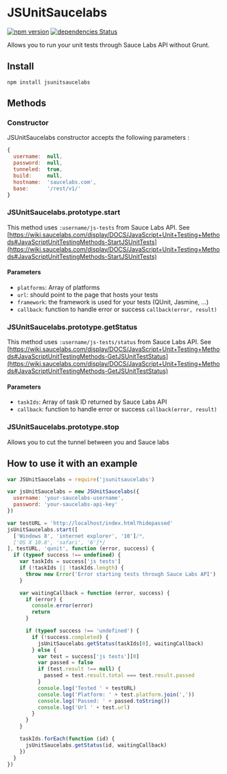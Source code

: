 # JSUnitSaucelabs

[![npm version](https://img.shields.io/npm/v/jsunitsaucelabs.svg)](https://www.npmjs.com/package/jsunitsaucelabs)
[![dependencies Status](https://david-dm.org/Johann-S/JSUnitSaucelabs/status.svg)](https://david-dm.org/Johann-S/JSUnitSaucelabs)

Allows you to run your unit tests through Sauce Labs API without Grunt.

## Install

```shell
npm install jsunitsaucelabs
```

## Methods

### Constructor

JSUnitSaucelabs constructor accepts the following parameters :

```javascript
{
  username:  null,
  password:  null,
  tunneled:  true,
  build:     null,
  hostname:  'saucelabs.com',
  base:      '/rest/v1/'
}
```

### JSUnitSaucelabs.prototype.start

This method uses `:username/js-tests` from Sauce Labs API.
See [https://wiki.saucelabs.com/display/DOCS/JavaScript+Unit+Testing+Methods#JavaScriptUnitTestingMethods-StartJSUnitTests](https://wiki.saucelabs.com/display/DOCS/JavaScript+Unit+Testing+Methods#JavaScriptUnitTestingMethods-StartJSUnitTests)

#### Parameters

- `platforms`: Array of platforms
- `url`: should point to the page that hosts your tests
- `framework`: the framework is used for your tests (QUnit, Jasmine, ...)
- `callback`: function to handle error or success `callback(error, result)`

### JSUnitSaucelabs.prototype.getStatus

This method uses `:username/js-tests/status` from Sauce Labs API.
See [https://wiki.saucelabs.com/display/DOCS/JavaScript+Unit+Testing+Methods#JavaScriptUnitTestingMethods-GetJSUnitTestStatus](https://wiki.saucelabs.com/display/DOCS/JavaScript+Unit+Testing+Methods#JavaScriptUnitTestingMethods-GetJSUnitTestStatus)

#### Parameters

- `taskIds`: Array of task ID returned by Sauce Labs API
- `callback`: function to handle error or success `callback(error, result)`

### JSUnitSaucelabs.prototype.stop

Allows you to cut the tunnel between you and Sauce labs

## How to use it with an example

```javascript
var JSUnitSaucelabs = require('jsunitsaucelabs')

var jsUnitSaucelabs = new JSUnitSaucelabs({
  username: 'your-saucelabs-username',
  password: 'your-saucelabs-api-key'
})

var testURL = 'http://localhost/index.html?hidepassed'
jsUnitSaucelabs.start([
  ['Windows 8', 'internet explorer', '10']/*,
  ['OS X 10.8', 'safari', '6']*/
], testURL, 'qunit', function (error, success) {
  if (typeof success !== undefined) {
    var taskIds = success['js tests']
    if (!taskIds || !taskIds.length) {
      throw new Error('Error starting tests through Sauce Labs API')
    }

    var waitingCallback = function (error, success) {
      if (error) {
        console.error(error)
        return
      }

      if (typeof success !== 'undefined') {
        if (!success.completed) {
          jsUnitSaucelabs.getStatus(taskIds[0], waitingCallback)
        } else {
          var test = success['js tests'][0]
          var passed = false
          if (test.result !== null) {
            passed = test.result.total === test.result.passed
          }
          console.log('Tested ' + testURL)
          console.log('Platform: ' + test.platform.join(','))
          console.log('Passed: ' + passed.toString())
          console.log('Url ' + test.url)
        }
      }
    }

    taskIds.forEach(function (id) {
      jsUnitSaucelabs.getStatus(id, waitingCallback)
    })
  }
})
```
